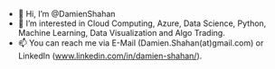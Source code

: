 - 👋 Hi, I’m @DamienShahan
- 👀 I’m interested in Cloud Computing, Azure, Data Science, Python, Machine Learning, Data Visualization and Algo Trading.
- 📫 You can reach me via E-Mail (Damien.Shahan(at)gmail.com) or LinkedIn (www.linkedin.com/in/damien-shahan/).

<!---
DamienShahan/DamienShahan is a ✨ special ✨ repository because its `README.md` (this file) appears on your GitHub profile.
You can click the Preview link to take a look at your changes.
--->
